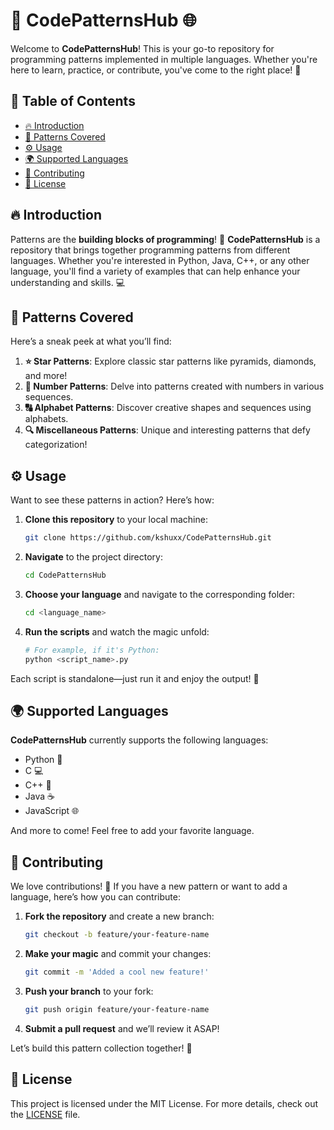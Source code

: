 # 🌟 CodePatternsHub 🌐

Welcome to **CodePatternsHub**! This is your go-to repository for programming patterns implemented in multiple languages. Whether you're here to learn, practice, or contribute, you've come to the right place! 🚀

## 📑 Table of Contents

- [🔥 Introduction](#-introduction)
- [📂 Patterns Covered](#-patterns-covered)
- [⚙️ Usage](#%EF%B8%8F-usage)
- [🌍 Supported Languages](#-supported-languages)
- [🤝 Contributing](#-contributing)
- [📜 License](#-license)

## 🔥 Introduction

Patterns are the **building blocks of programming**! 🎯 **CodePatternsHub** is a repository that brings together programming patterns from different languages. Whether you're interested in Python, Java, C++, or any other language, you'll find a variety of examples that can help enhance your understanding and skills. 💻

## 📂 Patterns Covered

Here’s a sneak peek at what you’ll find:

1. **⭐ Star Patterns**: Explore classic star patterns like pyramids, diamonds, and more!
2. **🔢 Number Patterns**: Delve into patterns created with numbers in various sequences.
3. **🔠 Alphabet Patterns**: Discover creative shapes and sequences using alphabets.
4. **🔍 Miscellaneous Patterns**: Unique and interesting patterns that defy categorization!

## ⚙️ Usage

Want to see these patterns in action? Here’s how:

1. **Clone this repository** to your local machine:
   ```bash
   git clone https://github.com/kshuxx/CodePatternsHub.git
   ```
2. **Navigate** to the project directory:
   ```bash
   cd CodePatternsHub
   ```
3. **Choose your language** and navigate to the corresponding folder:
   ```bash
   cd <language_name>
   ```
4. **Run the scripts** and watch the magic unfold:
   ```bash
   # For example, if it's Python:
   python <script_name>.py
   ```

Each script is standalone—just run it and enjoy the output! 🎉

## 🌍 Supported Languages

**CodePatternsHub** currently supports the following languages:

- Python 🐍
- C 💻
- C++ 🔧
- Java ☕
- JavaScript 🌐

And more to come! Feel free to add your favorite language.

## 🤝 Contributing

We love contributions! 🌟 If you have a new pattern or want to add a language, here’s how you can contribute:

1. **Fork the repository** and create a new branch:
   ```bash
   git checkout -b feature/your-feature-name
   ```
2. **Make your magic** and commit your changes:
   ```bash
   git commit -m 'Added a cool new feature!'
   ```
3. **Push your branch** to your fork:
   ```bash
   git push origin feature/your-feature-name
   ```
4. **Submit a pull request** and we’ll review it ASAP!

Let’s build this pattern collection together! 💪

## 📜 License

This project is licensed under the MIT License. For more details, check out the [LICENSE](LICENSE) file.
